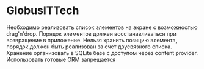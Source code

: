 # GlobusITTech
Необходимо реализовать список элементов на экране с возможностью drag'n'drop.
Порядок элементов должен восстанавливаться при возвращение в приложение. 
Нельзя хранить позицию элемента, порядок должен быть реализован за счет двусвязного списка.
Хранение организовать в SQLite базе с доступом через content provider. Использовать готовые ORM запрещается
